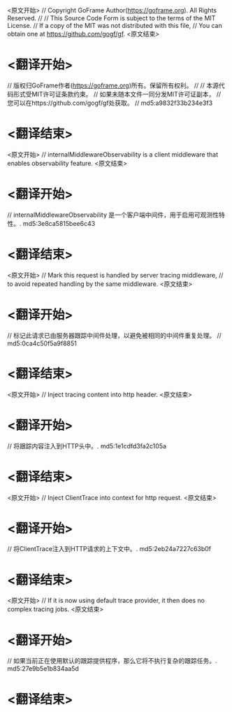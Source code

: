 
<原文开始>
// Copyright GoFrame Author(https://goframe.org). All Rights Reserved.
//
// This Source Code Form is subject to the terms of the MIT License.
// If a copy of the MIT was not distributed with this file,
// You can obtain one at https://github.com/gogf/gf.
<原文结束>

# <翻译开始>
// 版权归GoFrame作者(https://goframe.org)所有。保留所有权利。
//
// 本源代码形式受MIT许可证条款约束。
// 如果未随本文件一同分发MIT许可证副本，
// 您可以在https://github.com/gogf/gf处获取。
// md5:a9832f33b234e3f3
# <翻译结束>


<原文开始>
// internalMiddlewareObservability is a client middleware that enables observability feature.
<原文结束>

# <翻译开始>
// internalMiddlewareObservability 是一个客户端中间件，用于启用可观测性特性。. md5:3e8ca5815bee6c43
# <翻译结束>


<原文开始>
	// Mark this request is handled by server tracing middleware,
	// to avoid repeated handling by the same middleware.
<原文结束>

# <翻译开始>
// 标记此请求已由服务器跟踪中间件处理，以避免被相同的中间件重复处理。
// md5:0ca4c50f5a9f8851
# <翻译结束>


<原文开始>
// Inject tracing content into http header.
<原文结束>

# <翻译开始>
// 将跟踪内容注入到HTTP头中。. md5:1e1cdfd3fa2c105a
# <翻译结束>


<原文开始>
// Inject ClientTrace into context for http request.
<原文结束>

# <翻译开始>
// 将ClientTrace注入到HTTP请求的上下文中。. md5:2eb24a7227c63b0f
# <翻译结束>


<原文开始>
// If it is now using default trace provider, it then does no complex tracing jobs.
<原文结束>

# <翻译开始>
// 如果当前正在使用默认的跟踪提供程序，那么它将不执行复杂的跟踪任务。. md5:27e9b5e1b834aa5d
# <翻译结束>

